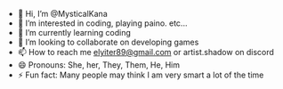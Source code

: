 - 👋 Hi, I’m @MysticalKana
- 👀 I’m interested in coding, playing paino. etc...
- 🌱 I’m currently learning coding
- 💞️ I’m looking to collaborate on developing games
- 📫 How to reach me elyiter89@gmail.com or artist.shadow on discord
- 😄 Pronouns: She, her, They, Them, He, Him
- ⚡ Fun fact: Many people may think I am very smart a lot of the time
<!---
MysticalKana/MysticalKana is a ✨ special ✨ repository because its `README.md` (this file) appears on your GitHub profile.
You can click the Preview link to take a look at your changes.
--->
